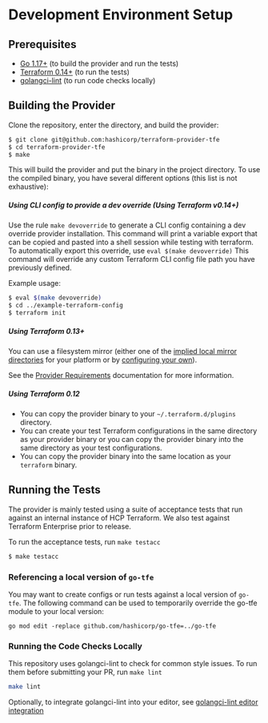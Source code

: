 # Development Environment Setup

## Prerequisites

- [Go 1.17+](https://golang.org/doc/install) (to build the provider and run the tests)
- [Terraform 0.14+](https://developer.hashicorp.com/terraform/downloads) (to run the tests)
- [golangci-lint](https://golangci-lint.run/usage/install/#local-installation) (to run code checks locally)

## Building the Provider

Clone the repository, enter the directory, and build the provider:

```sh
$ git clone git@github.com:hashicorp/terraform-provider-tfe
$ cd terraform-provider-tfe
$ make
```

This will build the provider and put the binary in the project directory. To use the compiled binary, you have several different options (this list is not exhaustive):

##### Using CLI config to provide a dev override (Using Terraform v0.14+)

Use the rule `make devoverride` to generate a CLI config containing a dev override provider installation. This command will print a variable export that can be copied and pasted into a shell session while testing with terraform. To automatically export this override, use `eval $(make devoverride)` This command will override any custom Terraform CLI config file path you have previously defined.

Example usage:

```sh
$ eval $(make devoverride)
$ cd ../example-terraform-config
$ terraform init
```

##### Using Terraform 0.13+

You can use a filesystem mirror (either one of the [implied local mirror directories](https://developer.hashicorp.com/terraform/cli/config/config-file#implied-local-mirror-directories) for your platform
or by [configuring your own](https://developer.hashicorp.com/terraform/cli/config/config-file#explicit-installation-method-configuration)).

See the [Provider Requirements](https://developer.hashicorp.com/terraform/language/providers/requirements) documentation for more information.

##### Using Terraform 0.12

* You can copy the provider binary to your `~/.terraform.d/plugins` directory.
* You can create your test Terraform configurations in the same directory as your provider binary or you can copy the provider binary into the same directory as your test configurations.
* You can copy the provider binary into the same location as your `terraform` binary.

## Running the Tests

The provider is mainly tested using a suite of acceptance tests that run against an internal instance of HCP Terraform. We also test against Terraform Enterprise prior to release.

To run the acceptance tests, run `make testacc`

```sh
$ make testacc
```

### Referencing a local version of `go-tfe`

You may want to create configs or run tests against a local version of `go-tfe`. The following command can be used to temporarily override the go-tfe module to your local version:

```
go mod edit -replace github.com/hashicorp/go-tfe=../go-tfe
```

### Running the Code Checks Locally

This repository uses golangci-lint to check for common style issues. To run them before submitting your PR, run `make lint`

```sh
make lint
```

Optionally, to integrate golangci-lint into your editor, see [golangci-lint editor integration](https://golangci-lint.run/usage/integrations/)

